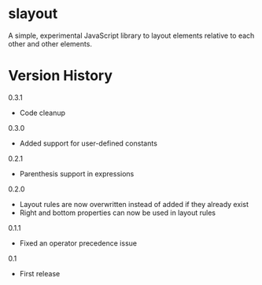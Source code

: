 slayout
=======

A simple, experimental JavaScript library to layout elements relative to each other and other elements.



Version History
===============

0.3.1
- Code cleanup

0.3.0
- Added support for user-defined constants

0.2.1
- Parenthesis support in expressions

0.2.0
- Layout rules are now overwritten instead of added if they already exist
- Right and bottom properties can now be used in layout rules

0.1.1
- Fixed an operator precedence issue

0.1
- First release
